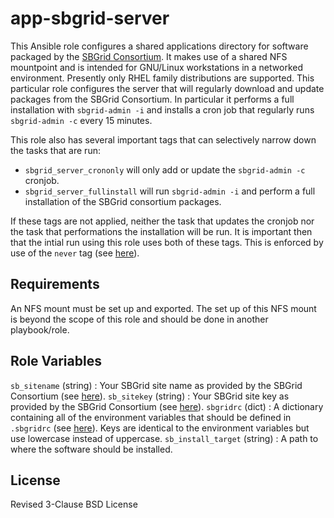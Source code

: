 app-sbgrid-server
=========

This Ansible role configures a shared applications directory for software packaged by the [SBGrid Consortium](https://sbgrid.org/).  It makes use of a shared NFS mountpoint and is intended for GNU/Linux workstations in a networked environment.  Presently only RHEL family distributions are supported.  This particular role configures the server that will regularly download and update packages from the SBGrid Consortium.  In particular it performs a full installation with `sbgrid-admin -i` and installs a cron job that regularly runs `sbgrid-admin -c` every 15 minutes.

This role also has several important tags that can selectively narrow down the tasks that are run:

  * `sbgrid_server_crononly` will only add or update the `sbgrid-admin -c` cronjob.
  * `sbgrid_server_fullinstall` will run `sbgrid-admin -i` and perform a full installation of the SBGrid consortium packages.

If these tags are not applied, neither the task that updates the cronjob nor the task that performations the installation will be run.  It is important then that the intial run using this role uses both of these tags.  This is enforced by use of the `never` tag (see [here](https://docs.ansible.com/ansible/latest/user_guide/playbooks_tags.html)).

Requirements
------------

An NFS mount must be set up and exported.  The set up of this NFS mount is beyond the scope of this role and should be done in another playbook/role.

Role Variables
--------------
`sb_sitename` (string) : Your SBGrid site name as provided by the SBGrid Consortium (see [here](https://sbgrid.org/wiki/usage/installation_admin)).
`sb_sitekey` (string) : Your SBGrid site key as provided by the SBGrid Consortium (see [here](https://sbgrid.org/wiki/usage/installation_admin)).
`sbgridrc` (dict) : A dictionary containing all of the environment variables that should be defined in `.sbgridrc` (see [here](https://sbgrid.org/wiki/usage/installation_admin)).  Keys are identical to the environment variables but use lowercase instead of uppercase.
`sb_install_target` (string) : A path to where the software should be installed.

License
-------

Revised 3-Clause BSD License
